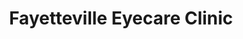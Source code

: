 ---
title: "Fayetteville Eyecare Clinic"
url: /fayetteville/fayetteville-eyecare-clinic/
shop: optician
---